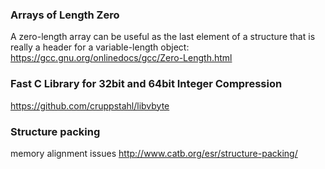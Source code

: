 ### Arrays of Length Zero
A zero-length array can be useful as the last element of a structure that is really a header for a variable-length object:
https://gcc.gnu.org/onlinedocs/gcc/Zero-Length.html

### Fast C Library for 32bit and 64bit Integer Compression
https://github.com/cruppstahl/libvbyte

### Structure packing
memory alignment issues
http://www.catb.org/esr/structure-packing/
